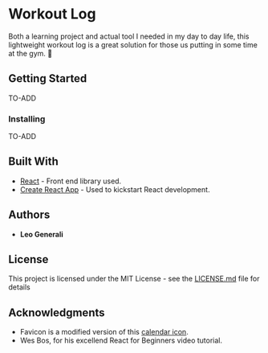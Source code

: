 # Workout Log 

Both a learning project and actual tool I needed in my day to day life, this lightweight workout log is a great solution for those us putting in some time at the gym. 💪

## Getting Started

TO-ADD

### Installing

TO-ADD

## Built With

* [React](https://facebook.github.io/react/) - Front end library used.
* [Create React App](https://github.com/facebookincubator/create-react-app) - Used to kickstart React development. 

## Authors

* **Leo Generali**

## License

This project is licensed under the MIT License - see the [LICENSE.md](LICENSE.md) file for details

## Acknowledgments

* Favicon is a modified version of this [calendar icon](https://pixabay.com/en/calendar-icon-minimalist-time-1559935/).
* Wes Bos, for his excellend React for Beginners video tutorial.

